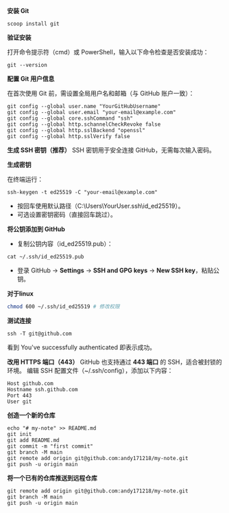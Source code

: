 **安装 Git**

```shell
scoop install git
```



**验证安装**

打开命令提示符（cmd）或 PowerShell，输入以下命令检查是否安装成功：

```shell
git --version
```



**配置 Git 用户信息** 

在首次使用 Git 前，需设置全局用户名和邮箱（与 GitHub 账户一致）：

```shell
git config --global user.name "YourGitHubUsername" 
git config --global user.email "your-email@example.com" 
git config --global core.sshCommand "ssh" 
git config --global http.schannelCheckRevoke false 
git config --global http.sslBackend "openssl" 
git config --global http.sslVerify false
```



**生成 SSH 密钥（推荐）** SSH 密钥用于安全连接 GitHub，无需每次输入密码。

**生成密钥**

在终端运行：

```shell
ssh-keygen -t ed25519 -C "your-email@example.com"
```

- 按回车使用默认路径（C:\Users\YourUser\.ssh\id_ed25519）。
- 可选设置密钥密码（直接回车跳过）。



**将公钥添加到 GitHub**

- 复制公钥内容（id_ed25519.pub）：

```shell
cat ~/.ssh/id_ed25519.pub
```

- 登录 GitHub → **Settings** → **SSH and GPG keys** → **New SSH key**，粘贴公钥。



**对于linux**

```zsh
chmod 600 ~/.ssh/id_ed25519 # 修改权限
```



**测试连接**

```shell
ssh -T git@github.com
```

看到 You've successfully authenticated 即表示成功。



**改用 HTTPS 端口（443）** GitHub 也支持通过 **443 端口** 的 SSH，适合被封锁的环境。 编辑 SSH 配置文件（~/.ssh/config），添加以下内容：

```shell
Host github.com     
Hostname ssh.github.com     
Port 443     
User git
```



**创造一个新的仓库**

```shell
echo "# my-note" >> README.md
git init
git add README.md
git commit -m "first commit"
git branch -M main
git remote add origin git@github.com:andy171218/my-note.git
git push -u origin main
```



**将一个已有的仓库推送到远程仓库**

```shell
git remote add origin git@github.com:andy171218/my-note.git
git branch -M main
git push -u origin main
```

